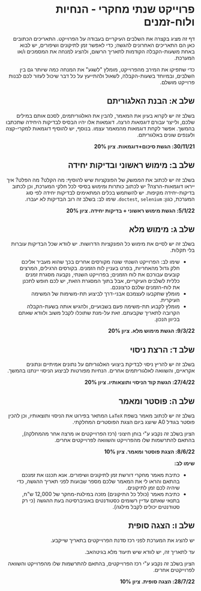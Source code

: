<div dir='rtl' lang='he'>

# פרוייקט שנתי מחקרי - הנחיות ולוח-זמנים

דף זה מציג בקצרה את השלבים העיקריים בעבודה על הפרוייקט. התאריכים הכתובים כאן הם התאריכים האחרונים להגשה; כדי לאפשר זמן לתיקונים ושיפורים, יש לבוא באחת משעות-הקבלה הקודמות לתאריך הרשום, ולהציג למנחה את המסמכים ו/או המערכת.

כדי שתפיקו את המירב מהפרוייקט, מומלץ "לשגע" את המנחה כמה שיותר גם בין השלבים, ובמיוחד בשעות-הקבלה, לשאול ולהתייעץ על כל דבר שיכול לעזור לכם לבנות פרוייקט מושלם. 


## שלב א: הבנת האלגוריתם
בשלב זה יש לקרוא בעיון את המאמר, להבין את האלגוריתמים, לסכם אותם במילים שלכם,
ולייצר עבורם
*דוגמאות הרצה*.
דוגמאות אלו יהיו הבסיס לבדיקות היחידה שתכתבו בהמשך.
אפשר לקחת דוגמאות מהמאמר עצמו. בנוסף, יש להוסיף דוגמאות למקרי-קצה
ולענפים שונים באלגוריתם.

**30/11/21: הגשת סיכום+דוגמאות. ציון 20%**


## שלב ב: מימוש ראשוני ובדיקות יחידה
בשלב זה 
יש לכתוב את *הממשק* של הפונקציות שיש להוסיף:
מה הקלט? מה הפלט? איך ייראו דוגמאות-הרצה?
 יש לכתוב כותרות ומימוש בסיסי לכל חלקי המערכת, 
וכן לכתוב בדיקות-יחידה מקיפות.
יש להשתמש בכלים המתאימים לבדיקות יחידה לפי סוג המערכת, כגון:
`doctest`, `selenium`.
שימו לב: בשלב זה רוב הבדיקות לא יעברו. 

**5/1/22: הגשת מימוש ראשוני + בדיקות יחידה. ציון 20%**


## שלב ג: מימוש מלא
בשלב זה יש לסיים את מימוש כל הפונקציות הדרושות.
יש לוודא שכל הבדיקות עוברות בלי תקלות.

* שימו לב: הפרוייקט השנתי שונה מקורסים אחרים בכך שהוא מעביר אליכם חלק גדול מהאחריות, בפרט בעניין לוח הזמנים. בקורסים הרגילים, המרצים קובעים עבורכם את לוח הזמנים; בפרוייקט השנתי, נקבעה מסגרת זמנים כללית לשלבים העיקריים, אבל בתוך המסגרת הזאת, יש לכם חופש לתכנן את לוח-הזמנים שלכם כרצונכם. 
* מומלץ שתקבעו לעצמכם אבני-דרך לביצוע תת-משימות של המשימה העיקרית.
* מומלץ לקבוע תת-משימה פעם בשבועיים, ולהגיש אותה בשעת-הקבלה הקרובה לתאריך שקבעתם. זאת על-מנת שתוכלו לקבל משוב ולוודא שאתם בכיוון הנכון.

**9/3/22: הגשת מימוש מלא. ציון 20%**


## שלב ד: הרצת ניסוי
בשלב זה יש להריץ ניסוי לבדיקת ביצועי האלגוריתם על נתונים אמיתיים ונתונים אקראיים, והשוואה לאלגוריתמים אחרים.
הנחיות מפורטות לביצוע הניסוי יינתנו בהמשך.

**27/4/22: הגשת קוד הניסוי ותוצאותיו. ציון 20%**


## שלב ה: פוסטר ומאמר
בשלב זה יש לכתוב מאמר בשפת
`LaTeX`
המתאר בפירוט את הניסוי ותוצאותיו,
וכן להכין פוסטר בגודל A0 שיוצג ביום הצגת הפוסטרים המחלקתי.


הציון בשלב זה נקבע ע"י בוחן חיצוני (רכז הפרוייקטים או מרצה אחר מהמחלקה),
בהתאם להתרשמות שלו מהפרוייקט והשוואה לפרוייקטים אחרים.

**8/6/22: הצגת פוסטר ומאמר. ציון 10%**

**שימו לב:** 

* כתיבת מאמר מחקרי דורשת זמן לתיקונים ושיפורים. אנא תכננו את זמנכם בהתאם והראו לי את המאמר שלכם מספר שבועות לפני תאריך ההגשה, כדי שיהיה לכם זמן לתיקונים.
* כתיבת מאמר (כולל כל התיקונים) מזכה במילגת-מחקר של 12,000 ש"ח,
בתנאי שאתם עדיין רשומים כסטודנטים באוניברסיטה בעת ההגשה (כי רק סטודנטים יכולים לקבל מילגה).

## שלב ו: הצגה סופית

יש להציג את המערכת לפני רכז סדנת הפרוייקטים בתאריך שייקבע.

עד לתאריך זה, יש לוודא שיש תיעוד מלא בגיטהאב.

הציון בשלב זה נקבע ע"י רכז הפרוייקטים,
בהתאם להתרשמות שלו מהפרוייקט והשוואה לפרוייקטים אחרים.

**28/7/22: הצגה סופית. ציון 10%**


</div>